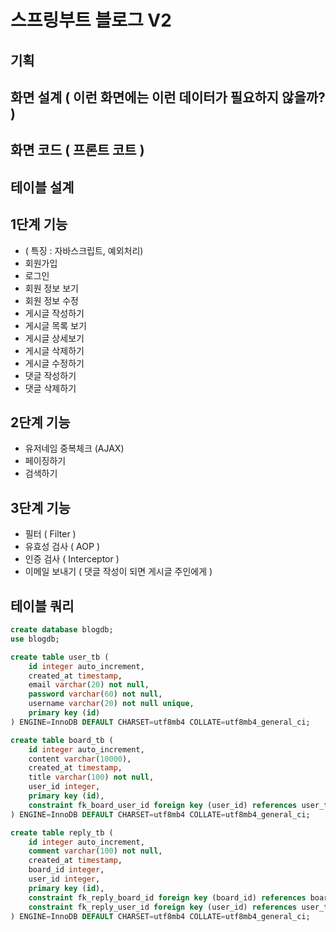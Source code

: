 # 스프링부트 블로그 V2

## 기획

## 화면 설계 ( 이런 화면에는 이런 데이터가 필요하지 않을까? )

## 화면 코드 ( 프론트 코트 )

## 테이블 설계

## 1단계 기능

- ( 특징 : 자바스크립트, 예외처리)
- 회원가입
- 로그인
- 회원 정보 보기
- 회원 정보 수정
- 게시글 작성하기
- 게시글 목록 보기
- 게시글 상세보기
- 게시글 삭제하기
- 게시글 수정하기
- 댓글 작성하기
- 댓글 삭제하기

## 2단계 기능

- 유저네임 중복체크 (AJAX)
- 페이징하기
- 검색하기

## 3단계 기능

- 필터 ( Filter )
- 유효성 검사 ( AOP )
- 인증 검사 ( Interceptor )
- 이메일 보내기 ( 댓글 작성이 되면 게시글 주인에게 )

## 테이블 쿼리

```sql
create database blogdb;
use blogdb;

create table user_tb (
    id integer auto_increment,
    created_at timestamp,
    email varchar(20) not null,
    password varchar(60) not null,
    username varchar(20) not null unique,
    primary key (id)
) ENGINE=InnoDB DEFAULT CHARSET=utf8mb4 COLLATE=utf8mb4_general_ci;

create table board_tb (
    id integer auto_increment,
    content varchar(10000),
    created_at timestamp,
    title varchar(100) not null,
    user_id integer,
    primary key (id),
    constraint fk_board_user_id foreign key (user_id) references user_tb (id)
) ENGINE=InnoDB DEFAULT CHARSET=utf8mb4 COLLATE=utf8mb4_general_ci;

create table reply_tb (
    id integer auto_increment,
    comment varchar(100) not null,
    created_at timestamp,
    board_id integer,
    user_id integer,
    primary key (id),
    constraint fk_reply_board_id foreign key (board_id) references board_tb (id),
    constraint fk_reply_user_id foreign key (user_id) references user_tb (id)
) ENGINE=InnoDB DEFAULT CHARSET=utf8mb4 COLLATE=utf8mb4_general_ci;
```
